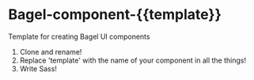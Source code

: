 Bagel-component-{{template}}
========================

Template for creating Bagel UI components


1. Clone and rename!
2. Replace 'template' with the name of your component in all the things!
3. Write Sass!
